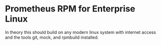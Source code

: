 # Prometheus RPM for Enterprise Linux

In theory this should build on any modern linux system with internet access and
the tools git, mock, and rpmbuild installed.
